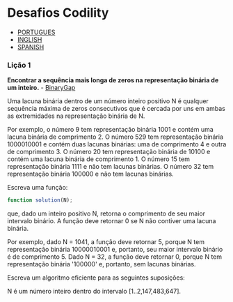 # Desafios Codility

- [PORTUGUES](https://github.com/AguiarVicente/Codility/blob/main/Portugues.md)
- [INGLISH](https://github.com/AguiarVicente/Codility/blob/main/Ingles.md)
- [SPANISH](https://github.com/AguiarVicente/Codility/blob/main/Espanhol.md)

### Lição 1
__Encontrar a sequência mais longa de zeros na representação binária de um inteiro.__
	 - [BinaryGap](https://github.com/AguiarVicente/Codility/blob/main/BinaryGap.js)

Uma lacuna binária dentro de um número inteiro positivo N é qualquer sequência máxima de zeros consecutivos que é cercada por uns em ambas as extremidades na representação binária de N.

Por exemplo, o número 9 tem representação binária 1001 e contém uma lacuna binária de comprimento 2. O número 529 tem representação binária 1000010001 e contém duas lacunas binárias: uma de comprimento 4 e outra de comprimento 3. O número 20 tem representação binária de 10100 e contém uma lacuna binária de comprimento 1. O número 15 tem representação binária 1111 e não tem lacunas binárias. O número 32 tem representação binária 100000 e não tem lacunas binárias.

Escreva uma função:

```js
function solution(N);
```

que, dado um inteiro positivo N, retorna o comprimento de seu maior intervalo binário. A função deve retornar 0 se N não contiver uma lacuna binária.

Por exemplo, dado N = 1041, a função deve retornar 5, porque N tem representação binária 10000010001 e, portanto, seu maior intervalo binário é de comprimento 5. Dado N = 32, a função deve retornar 0, porque N tem representação binária '100000' e, portanto, sem lacunas binárias.

Escreva um algoritmo eficiente para as seguintes suposições:

N é um número inteiro dentro do intervalo [1..2,147,483,647].
